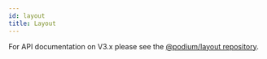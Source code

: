 ```yaml
---
id: layout
title: Layout
---
```


For API documentation on V3.x please see the [@podium/layout repository](https://github.com/podium-lib/layout).
